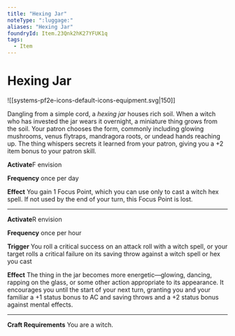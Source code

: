 ```yaml
---
title: "Hexing Jar"
noteType: ":luggage:"
aliases: "Hexing Jar"
foundryId: Item.23Qnk2hK27YFUK1q
tags:
  - Item
---
```


# Hexing Jar
![[systems-pf2e-icons-default-icons-equipment.svg|150]]

Dangling from a simple cord, a _hexing jar_ houses rich soil. When a witch who has invested the jar wears it overnight, a miniature thing grows from the soil. Your patron chooses the form, commonly including glowing mushrooms, venus flytraps, mandragora roots, or undead hands reaching up. The thing whispers secrets it learned from your patron, giving you a +2 item bonus to your patron skill.

**Activate**F envision

**Frequency** once per day

**Effect** You gain 1 Focus Point, which you can use only to cast a witch hex spell. If not used by the end of your turn, this Focus Point is lost.

* * *

**Activate**R envision

**Frequency** once per hour

**Trigger** You roll a critical success on an attack roll with a witch spell, or your target rolls a critical failure on its saving throw against a witch spell or hex you cast

**Effect** The thing in the jar becomes more energetic—glowing, dancing, rapping on the glass, or some other action appropriate to its appearance. It encourages you until the start of your next turn, granting you and your familiar a +1 status bonus to AC and saving throws and a +2 status bonus against mental effects.

* * *

**Craft Requirements** You are a witch.
